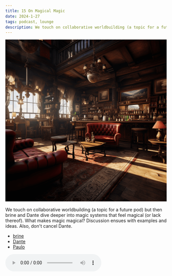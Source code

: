 ```yaml
---
title: 15 On Magical Magic
date: 2024-1-27
tags: podcast, lounge
description: We touch on collaborative worldbuilding (a topic for a future pod) but then brine and Dante dive deeper into magic systems that feel magical (or lack thereof). What makes magic magical? Discussion ensues with examples and ideas. Also, don't cancel Dante.
---
```


![thumb](assets/images/lounge_square2.png)

We touch on collaborative worldbuilding (a topic for a future pod) but then brine and Dante dive deeper into magic systems that feel magical (or lack thereof). What makes magic magical? Discussion ensues with examples and ideas. Also, don't cancel Dante.

- [brine](https://brine.dev)
- [Dante](https://thedolentcity.substack.com)
- [Paulo](https://www.lulu.com/shop/paul-jennings-and-kitty-hiraeth/palaeolithic-voyages/paperback/product-kpmy8y.html)

<audio controls src="https://archive.org/download/play_worlds_podcast_15_magical_magic/play_worlds_podcast_15_magical_magic.mp3"></audio>
